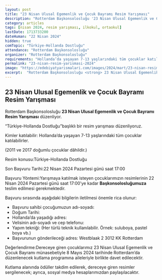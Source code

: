 ```yaml
---
layout: post
title: "23 Nisan Ulusal Egemenlik ve Çocuk Bayramı Resim Yarışması"
description: "Rotterdam Başkonsolosluğu '23 Nisan Ulusal Egemenlik ve Çocuk Bayramı Resim Yarışması' düzenliyor."
category: articles
tags: [nisan 2024, resim yarışması, ilkokul, ortaokul]
lastDate: 1713733200
dateHuman: "22 Nisan 2024"
hidden: true
comTopic: "Türkiye-Hollanda Dostluğu"
attendance: "Rotterdam Başkonsolosluğu"
organizer: "Rotterdam Başkonsolosluğu"
requirements: "Hollanda’da yaşayan 7-13 yaşlarındaki tüm çocuklar katılabilir."
permalink: "23-nisan-resim-yarismasi-2024"
image: "https://edebiyatyarismalari.com/images/2024/mart/23-nisan-resim-yarismasi-2024.jpg"
excerpt:  "Rotterdam Başkonsolosluğu <strong> 23 Nisan Ulusal Egemenlik ve Çocuk Bayramı Resim Yarışması </strong> düzenliyor."
---
```


## 23 Nisan Ulusal Egemenlik ve Çocuk Bayramı Resim Yarışması
Rotterdam Başkonsolosluğu **23 Nisan Ulusal Egemenlik ve Çocuk Bayramı Resim Yarışması** düzenliyor.  

“Türkiye-Hollanda Dostluğu”başlıklı bir resim yarışması düzenliyoruz.

Kimler katılabilir: Hollanda’da yaşayan 7-13 yaşlarındaki tüm çocuklar katılabilirler.

(2011 ve 2017 doğumlu çocuklar dâhildir.)

Resim konusu:Türkiye-Hollanda Dostluğu

Son Başvuru Tarihi:22 Nisan 2024 Pazartesi günü saat 17:00

Başvuru Yöntemi:Yarışmaya katılmak isteyen çocuklarımızın resimlerinin 22 Nisan 2024 Pazartesi günü saat 17:00’ye kadar **Başkonsolosluğumuza** teslim edilmesi gerekmektedir.

Başvuru sırasında aşağıdaki bilgilerin iletilmesi önemle rica olunur:
- Başvuru sahibi çocuğumuzun adı-soyadı:
- Doğum Tarihi:
- Hollanda’da yaşadığı adres:
- Velisinin adı-soyadı ve cep telefonu:
- Yapım tekniği: (Her türlü teknik kullanılabilir. Örnek: suluboya, pastel boya vb.)
- Başvurunun gönderileceği adres: Westblaak 2 3012 KK Rotterdam

Değerlendirme:Dereceye giren çocuklarımız 23 Nisan Ulusal Egemenlik ve Çocuk Bayramı münasebetiyle 8 Mayıs 2024 tarihinde Rotterdam’da düzenlenecek kutlama programına aileleriyle birlikte davet edilecektir.

Kutlama alanında ödüller takdim edilerek, dereceye giren resimler sergilenecek; ayrıca, sosyal medya hesaplarımızdan paylaşılacaktır.